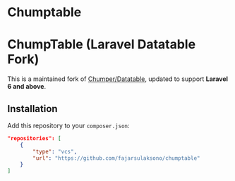 Chumptable
=========

# ChumpTable (Laravel Datatable Fork)

This is a maintained fork of [Chumper/Datatable](https://github.com/Chumper/Datatable), updated to support **Laravel 6 and above**.

## Installation

Add this repository to your `composer.json`:

```json
"repositories": [
    {
        "type": "vcs",
        "url": "https://github.com/fajarsulaksono/chumptable"
    }
]

